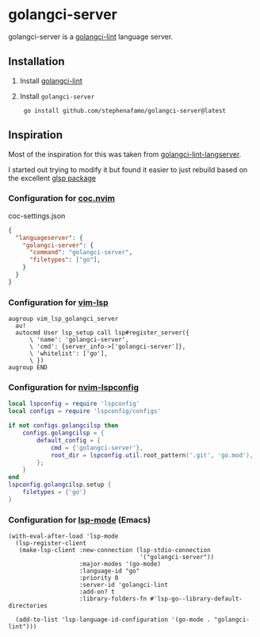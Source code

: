 # golangci-server

golangci-server is a [golangci-lint](https://github.com/golangci/golangci-lint) language server.

## Installation

1. Install [golangci-lint](https://golangci-lint.run)
2. Install `golangci-server`

        go install github.com/stephenafamo/golangci-server@latest

## Inspiration

Most of the inspiration for this was taken from [golangci-lint-langserver](https://github.com/nametake/golangci-lint-langserver).

I started out trying to modify it but found it easier to just rebuild based on the excellent [glsp package](https://github.com/tliron/glsp)

### Configuration for [coc.nvim](https://github.com/neoclide/coc.nvim)

coc-settings.json

```json
{
  "languageserver": {
    "golangci-server": {
      "command": "golangci-server",
      "filetypes": ["go"],
    }
  }
}
```

### Configuration for [vim-lsp](https://github.com/prabirshrestha/vim-lsp)

```vim
augroup vim_lsp_golangci_server
  au!
  autocmd User lsp_setup call lsp#register_server({
      \ 'name': 'golangci-server',
      \ 'cmd': {server_info->['golangci-server']},
      \ 'whitelist': ['go'],
      \ })
augroup END
```

### Configuration for [nvim-lspconfig](https://github.com/neovim/nvim-lspconfig)

```lua
local lspconfig = require 'lspconfig'
local configs = require 'lspconfig/configs'

if not configs.golangcilsp then
 	configs.golangcilsp = {
		default_config = {
			cmd = {'golangci-server'},
			root_dir = lspconfig.util.root_pattern('.git', 'go.mod'),
		};
	}
end
lspconfig.golangcilsp.setup {
	filetypes = {'go'}
}
```

### Configuration for [lsp-mode](https://github.com/emacs-lsp/lsp-mode) (Emacs)

```emacs-lisp
(with-eval-after-load 'lsp-mode
  (lsp-register-client
   (make-lsp-client :new-connection (lsp-stdio-connection
                                     '("golangci-server"))
                    :major-modes '(go-mode)
                    :language-id "go"
                    :priority 0
                    :server-id 'golangci-lint
                    :add-on? t
                    :library-folders-fn #'lsp-go--library-default-directories

  (add-to-list 'lsp-language-id-configuration '(go-mode . "golangci-lint")))
```
